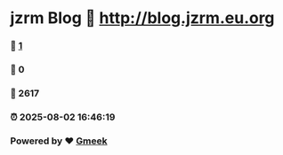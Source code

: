 # jzrm Blog :link: http://blog.jzrm.eu.org 
### :page_facing_up: [1](http://blog.jzrm.eu.org/tag.html) 
### :speech_balloon: 0 
### :hibiscus: 2617 
### :alarm_clock: 2025-08-02 16:46:19 
### Powered by :heart: [Gmeek](https://github.com/Meekdai/Gmeek)
